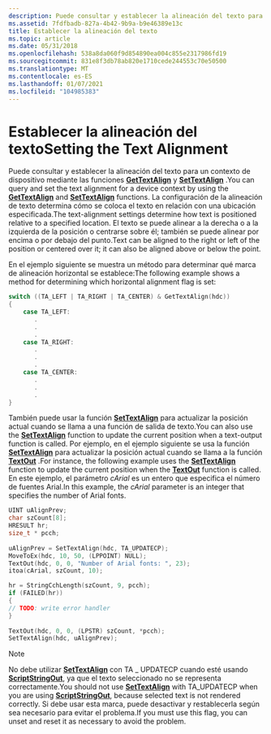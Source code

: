 ```yaml
---
description: Puede consultar y establecer la alineación del texto para un contexto de dispositivo mediante las funciones GetTextAlign y SetTextAlign.
ms.assetid: 7fdfbadb-827a-4b42-9b9a-b9e46389e13c
title: Establecer la alineación del texto
ms.topic: article
ms.date: 05/31/2018
ms.openlocfilehash: 538a8da060f9d854890ea004c855e2317986fd19
ms.sourcegitcommit: 831e8f3db78ab820e1710cede244553c70e50500
ms.translationtype: MT
ms.contentlocale: es-ES
ms.lasthandoff: 01/07/2021
ms.locfileid: "104985383"
---
```

# <a name="setting-the-text-alignment"></a><span data-ttu-id="b260b-103">Establecer la alineación del texto</span><span class="sxs-lookup"><span data-stu-id="b260b-103">Setting the Text Alignment</span></span>

<span data-ttu-id="b260b-104">Puede consultar y establecer la alineación del texto para un contexto de dispositivo mediante las funciones [**GetTextAlign**](/windows/desktop/api/Wingdi/nf-wingdi-gettextalign) y [**SetTextAlign**](/windows/desktop/api/Wingdi/nf-wingdi-settextalign) .</span><span class="sxs-lookup"><span data-stu-id="b260b-104">You can query and set the text alignment for a device context by using the [**GetTextAlign**](/windows/desktop/api/Wingdi/nf-wingdi-gettextalign) and [**SetTextAlign**](/windows/desktop/api/Wingdi/nf-wingdi-settextalign) functions.</span></span> <span data-ttu-id="b260b-105">La configuración de la alineación de texto determina cómo se coloca el texto en relación con una ubicación especificada.</span><span class="sxs-lookup"><span data-stu-id="b260b-105">The text-alignment settings determine how text is positioned relative to a specified location.</span></span> <span data-ttu-id="b260b-106">El texto se puede alinear a la derecha o a la izquierda de la posición o centrarse sobre él; también se puede alinear por encima o por debajo del punto.</span><span class="sxs-lookup"><span data-stu-id="b260b-106">Text can be aligned to the right or left of the position or centered over it; it can also be aligned above or below the point.</span></span>

<span data-ttu-id="b260b-107">En el ejemplo siguiente se muestra un método para determinar qué marca de alineación horizontal se establece:</span><span class="sxs-lookup"><span data-stu-id="b260b-107">The following example shows a method for determining which horizontal alignment flag is set:</span></span>


```C++
switch ((TA_LEFT | TA_RIGHT | TA_CENTER) & GetTextAlign(hdc)) 
{ 
    case TA_LEFT: 
       . 
       . 
       . 
    case TA_RIGHT: 
       . 
       . 
       . 
    case TA_CENTER: 
       . 
       . 
       . 
} 
```



<span data-ttu-id="b260b-108">También puede usar la función [**SetTextAlign**](/windows/desktop/api/Wingdi/nf-wingdi-settextalign) para actualizar la posición actual cuando se llama a una función de salida de texto.</span><span class="sxs-lookup"><span data-stu-id="b260b-108">You can also use the [**SetTextAlign**](/windows/desktop/api/Wingdi/nf-wingdi-settextalign) function to update the current position when a text-output function is called.</span></span> <span data-ttu-id="b260b-109">Por ejemplo, en el ejemplo siguiente se usa la función [**SetTextAlign**](/windows/win32/api/wingdi/nf-wingdi-settextalign) para actualizar la posición actual cuando se llama a la función [**TextOut**](/windows/desktop/api/Wingdi/nf-wingdi-textouta) .</span><span class="sxs-lookup"><span data-stu-id="b260b-109">For instance, the following example uses the [**SetTextAlign**](/windows/win32/api/wingdi/nf-wingdi-settextalign) function to update the current position when the [**TextOut**](/windows/desktop/api/Wingdi/nf-wingdi-textouta) function is called.</span></span> <span data-ttu-id="b260b-110">En este ejemplo, el parámetro *cArial* es un entero que especifica el número de fuentes Arial.</span><span class="sxs-lookup"><span data-stu-id="b260b-110">In this example, the *cArial* parameter is an integer that specifies the number of Arial fonts.</span></span>


```C++
UINT uAlignPrev; 
char szCount[8];
HRESULT hr;
size_t * pcch; 
 
uAlignPrev = SetTextAlign(hdc, TA_UPDATECP); 
MoveToEx(hdc, 10, 50, (LPPOINT) NULL); 
TextOut(hdc, 0, 0, "Number of Arial fonts: ", 23); 
itoa(cArial, szCount, 10); 

hr = StringCchLength(szCount, 9, pcch);
if (FAILED(hr))
{
// TODO: write error handler 
}
 
TextOut(hdc, 0, 0, (LPSTR) szCount, *pcch); 
SetTextAlign(hdc, uAlignPrev); 
```



> [!Note]  
> <span data-ttu-id="b260b-111">No debe utilizar [**SetTextAlign**](/windows/win32/api/wingdi/nf-wingdi-settextalign) con TA \_ UPDATECP cuando esté usando [**ScriptStringOut**](/windows/win32/api/usp10/nf-usp10-scriptstringout), ya que el texto seleccionado no se representa correctamente.</span><span class="sxs-lookup"><span data-stu-id="b260b-111">You should not use [**SetTextAlign**](/windows/win32/api/wingdi/nf-wingdi-settextalign) with TA\_UPDATECP when you are using [**ScriptStringOut**](/windows/win32/api/usp10/nf-usp10-scriptstringout), because selected text is not rendered correctly.</span></span> <span data-ttu-id="b260b-112">Si debe usar esta marca, puede desactivar y restablecerla según sea necesario para evitar el problema.</span><span class="sxs-lookup"><span data-stu-id="b260b-112">If you must use this flag, you can unset and reset it as necessary to avoid the problem.</span></span>

 

 

 
